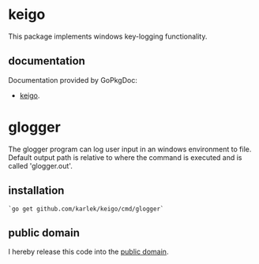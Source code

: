keigo
========

This package implements windows key-logging functionality.

documentation
-------------

Documentation provided by GoPkgDoc:

   - [keigo](http://go.pkgdoc.org/github.com/karlek/keigo).

glogger
=====

The glogger program can log user input in an windows environment to file.
Default output path is relative to where the command is executed and is called 'glogger.out'.

installation
------------

    `go get github.com/karlek/keigo/cmd/glogger`

public domain
-------------

I hereby release this code into the [public domain](https://creativecommons.org/publicdomain/zero/1.0/).
